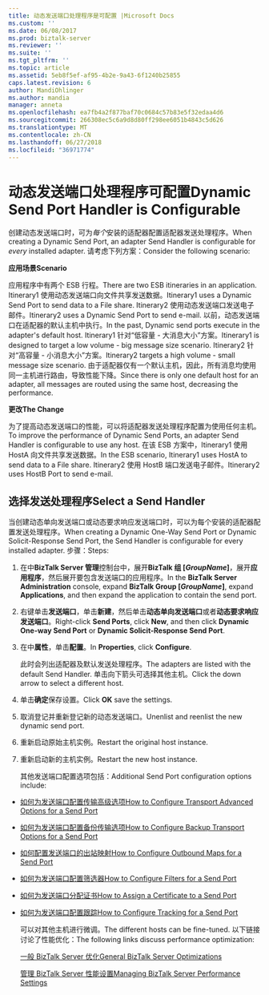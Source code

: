 ```yaml
---
title: 动态发送端口处理程序是可配置 |Microsoft Docs
ms.custom: ''
ms.date: 06/08/2017
ms.prod: biztalk-server
ms.reviewer: ''
ms.suite: ''
ms.tgt_pltfrm: ''
ms.topic: article
ms.assetid: 5eb8f5ef-af95-4b2e-9a43-6f1240b25855
caps.latest.revision: 6
author: MandiOhlinger
ms.author: mandia
manager: anneta
ms.openlocfilehash: ea7fb4a2f877baf70c0684c57b83e5f32edaa4d6
ms.sourcegitcommit: 266308ec5c6a9d8d80ff298ee6051b4843c5d626
ms.translationtype: MT
ms.contentlocale: zh-CN
ms.lasthandoff: 06/27/2018
ms.locfileid: "36971774"
---
```

# <a name="dynamic-send-port-handler-is-configurable"></a><span data-ttu-id="771c7-102">动态发送端口处理程序可配置</span><span class="sxs-lookup"><span data-stu-id="771c7-102">Dynamic Send Port Handler is Configurable</span></span>
<span data-ttu-id="771c7-103">创建动态发送端口时，可为*每个*安装的适配器配置适配器发送处理程序。</span><span class="sxs-lookup"><span data-stu-id="771c7-103">When creating a Dynamic Send Port, an adapter Send Handler is configurable for *every* installed adapter.</span></span> <span data-ttu-id="771c7-104">请考虑下列方案：</span><span class="sxs-lookup"><span data-stu-id="771c7-104">Consider the following scenario:</span></span>  
  
 <span data-ttu-id="771c7-105">**应用场景**</span><span class="sxs-lookup"><span data-stu-id="771c7-105">**Scenario**</span></span>  
  
 <span data-ttu-id="771c7-106">应用程序中有两个 ESB 行程。</span><span class="sxs-lookup"><span data-stu-id="771c7-106">There are two ESB itineraries in an application.</span></span> <span data-ttu-id="771c7-107">Itinerary1 使用动态发送端口向文件共享发送数据。</span><span class="sxs-lookup"><span data-stu-id="771c7-107">Itinerary1 uses a Dynamic Send Port to send data to a File share.</span></span> <span data-ttu-id="771c7-108">Itinerary2 使用动态发送端口发送电子邮件。</span><span class="sxs-lookup"><span data-stu-id="771c7-108">Itinerary2 uses a Dynamic Send Port to send e-mail.</span></span> <span data-ttu-id="771c7-109">以前，动态发送端口在适配器的默认主机中执行。</span><span class="sxs-lookup"><span data-stu-id="771c7-109">In the past, Dynamic send ports execute in the adapter's default host.</span></span> <span data-ttu-id="771c7-110">Itinerary1 针对“低容量 - 大消息大小”方案。</span><span class="sxs-lookup"><span data-stu-id="771c7-110">Itinerary1 is designed to target a low volume - big message size scenario.</span></span> <span data-ttu-id="771c7-111">Itinerary2 针对“高容量 - 小消息大小”方案。</span><span class="sxs-lookup"><span data-stu-id="771c7-111">Itinerary2 targets a high volume - small message size scenario.</span></span> <span data-ttu-id="771c7-112">由于适配器仅有一个默认主机，因此，所有消息均使用同一主机进行路由，导致性能下降。</span><span class="sxs-lookup"><span data-stu-id="771c7-112">Since there is only one default host for an adapter, all messages are routed using the same host, decreasing the performance.</span></span>  
  
 <span data-ttu-id="771c7-113">**更改**</span><span class="sxs-lookup"><span data-stu-id="771c7-113">**The Change**</span></span>  
  
 <span data-ttu-id="771c7-114">为了提高动态发送端口的性能，可以将适配器发送处理程序配置为使用任何主机。</span><span class="sxs-lookup"><span data-stu-id="771c7-114">To improve the performance of Dynamic Send Ports, an adapter Send Handler is configurable to use any host.</span></span> <span data-ttu-id="771c7-115">在该 ESB 方案中，Itinerary1 使用 HostA 向文件共享发送数据。</span><span class="sxs-lookup"><span data-stu-id="771c7-115">In the ESB scenario, Itinerary1 uses HostA to send data to a File share.</span></span> <span data-ttu-id="771c7-116">Itinerary2 使用 HostB 端口发送电子邮件。</span><span class="sxs-lookup"><span data-stu-id="771c7-116">Itinerary2 uses HostB Port to send e-mail.</span></span>  
  
## <a name="select-a-send-handler"></a><span data-ttu-id="771c7-117">选择发送处理程序</span><span class="sxs-lookup"><span data-stu-id="771c7-117">Select a Send Handler</span></span>  
 <span data-ttu-id="771c7-118">当创建动态单向发送端口或动态要求响应发送端口时，可以为每个安装的适配器配置发送处理程序。</span><span class="sxs-lookup"><span data-stu-id="771c7-118">When creating a Dynamic One-Way Send Port or Dynamic Solicit-Response Send Port, the Send Handler is configurable for every installed adapter.</span></span> <span data-ttu-id="771c7-119">步骤：</span><span class="sxs-lookup"><span data-stu-id="771c7-119">Steps:</span></span>  
  
1. <span data-ttu-id="771c7-120">在中**BizTalk Server 管理**控制台中，展开**BizTalk 组 [*GroupName*]**，展开**应用程序**，然后展开要包含发送端口的应用程序。</span><span class="sxs-lookup"><span data-stu-id="771c7-120">In the **BizTalk Server Administration** console, expand **BizTalk Group [*GroupName*]**, expand **Applications**, and then expand the application to contain the send port.</span></span>  
  
2. <span data-ttu-id="771c7-121">右键单击**发送端口**，单击**新建**，然后单击**动态单向发送端口**或者**动态要求响应发送端口**。</span><span class="sxs-lookup"><span data-stu-id="771c7-121">Right-click **Send Ports**, click **New**, and then click **Dynamic One-way Send Port** or **Dynamic Solicit-Response Send Port**.</span></span>  
  
3. <span data-ttu-id="771c7-122">在中**属性**，单击**配置**。</span><span class="sxs-lookup"><span data-stu-id="771c7-122">In  **Properties**, click **Configure**.</span></span>  
  
    <span data-ttu-id="771c7-123">此时会列出适配器及默认发送处理程序。</span><span class="sxs-lookup"><span data-stu-id="771c7-123">The adapters are listed with the default Send Handler.</span></span> <span data-ttu-id="771c7-124">单击向下箭头可选择其他主机。</span><span class="sxs-lookup"><span data-stu-id="771c7-124">Click the down arrow to select a different host.</span></span>  
  
4. <span data-ttu-id="771c7-125">单击**确定**保存设置。</span><span class="sxs-lookup"><span data-stu-id="771c7-125">Click **OK** save the settings.</span></span>  
  
5. <span data-ttu-id="771c7-126">取消登记并重新登记新的动态发送端口。</span><span class="sxs-lookup"><span data-stu-id="771c7-126">Unenlist and reenlist the new dynamic send port.</span></span>  
  
6. <span data-ttu-id="771c7-127">重新启动原始主机实例。</span><span class="sxs-lookup"><span data-stu-id="771c7-127">Restart the original host instance.</span></span>  
  
7. <span data-ttu-id="771c7-128">重新启动新的主机实例。</span><span class="sxs-lookup"><span data-stu-id="771c7-128">Restart the new host instance.</span></span>  
  
   <span data-ttu-id="771c7-129">其他发送端口配置选项包括：</span><span class="sxs-lookup"><span data-stu-id="771c7-129">Additional Send Port configuration options include:</span></span>  
  
- [<span data-ttu-id="771c7-130">如何为发送端口配置传输高级选项</span><span class="sxs-lookup"><span data-stu-id="771c7-130">How to Configure Transport Advanced Options for a Send Port</span></span>](http://go.microsoft.com/fwlink/p/?LinkId=267697)  
  
- [<span data-ttu-id="771c7-131">如何为发送端口配置备份传输选项</span><span class="sxs-lookup"><span data-stu-id="771c7-131">How to Configure Backup Transport Options for a Send Port</span></span>](http://go.microsoft.com/fwlink/p/?LinkId=267698)  
  
- [<span data-ttu-id="771c7-132">如何配置发送端口的出站映射</span><span class="sxs-lookup"><span data-stu-id="771c7-132">How to Configure Outbound Maps for a Send Port</span></span>](http://go.microsoft.com/fwlink/p/?LinkId=267699)  
  
- [<span data-ttu-id="771c7-133">如何为发送端口配置筛选器</span><span class="sxs-lookup"><span data-stu-id="771c7-133">How to Configure Filters for a Send Port</span></span>](http://go.microsoft.com/fwlink/p/?LinkId=267700)  
  
- [<span data-ttu-id="771c7-134">如何为发送端口分配证书</span><span class="sxs-lookup"><span data-stu-id="771c7-134">How to Assign a Certificate to a Send Port</span></span>](http://go.microsoft.com/fwlink/p/?LinkId=267701)  
  
- [<span data-ttu-id="771c7-135">如何为发送端口配置跟踪</span><span class="sxs-lookup"><span data-stu-id="771c7-135">How to Configure Tracking for a Send Port</span></span>](http://go.microsoft.com/fwlink/p/?LinkId=267702)  
  
  <span data-ttu-id="771c7-136">可以对其他主机进行微调。</span><span class="sxs-lookup"><span data-stu-id="771c7-136">The different hosts can be fine-tuned.</span></span> <span data-ttu-id="771c7-137">以下链接讨论了性能优化：</span><span class="sxs-lookup"><span data-stu-id="771c7-137">The following links discuss performance optimization:</span></span>  
  
  [<span data-ttu-id="771c7-138">一般 BizTalk Server 优化</span><span class="sxs-lookup"><span data-stu-id="771c7-138">General BizTalk Server Optimizations</span></span>](http://go.microsoft.com/fwlink/p/?LinkId=267703)  
  
  [<span data-ttu-id="771c7-139">管理 BizTalk Server 性能设置</span><span class="sxs-lookup"><span data-stu-id="771c7-139">Managing BizTalk Server Performance Settings</span></span>](http://go.microsoft.com/fwlink/p/?LinkId=267704)
